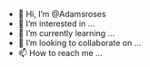 - 👋 Hi, I’m @Adamsroses
- 👀 I’m interested in ...
- 🌱 I’m currently learning ...
- 💞️ I’m looking to collaborate on ...
- 📫 How to reach me ...

<!---
Adamsroses/Adamsroses is a ✨ special ✨ repository because its `README.md` (this file) appears on your GitHub profile.
You can click the Preview link to take a look at your changes.
--->
